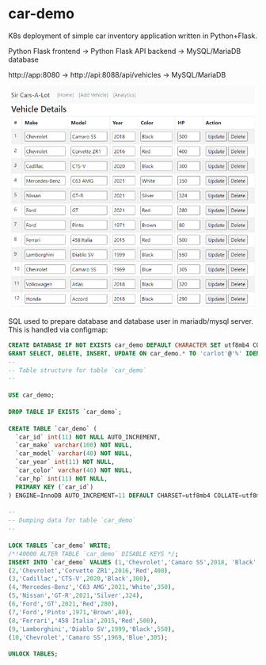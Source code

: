 # car-demo

K8s deployment of simple car inventory application written in Python+Flask.

Python Flask frontend -> Python Flask API backend -> MySQL/MariaDB database

http://app:8080 -> http://api:8088/api/vehicles -> MySQL/MariaDB

![sircarsalot](https://github.com/fullaware/car-demo/blob/main/sircarsalot.png)


SQL used to prepare database and database user in mariadb/mysql server. This is handled via configmap:

```SQL
CREATE DATABASE IF NOT EXISTS car_demo DEFAULT CHARACTER SET utf8mb4 COLLATE utf8mb4_general_ci;
GRANT SELECT, DELETE, INSERT, UPDATE ON car_demo.* TO 'carlot'@'%' IDENTIFIED By 'I@mR00t';
--
-- Table structure for table `car_demo`
--

USE car_demo;

DROP TABLE IF EXISTS `car_demo`;

CREATE TABLE `car_demo` (
  `car_id` int(11) NOT NULL AUTO_INCREMENT,
  `car_make` varchar(100) NOT NULL,
  `car_model` varchar(40) NOT NULL,
  `car_year` int(11) NOT NULL,
  `car_color` varchar(40) NOT NULL,
  `car_hp` int(11) NOT NULL,
  PRIMARY KEY (`car_id`)
) ENGINE=InnoDB AUTO_INCREMENT=11 DEFAULT CHARSET=utf8mb4 COLLATE=utf8mb4_general_ci;

--
-- Dumping data for table `car_demo`
--

LOCK TABLES `car_demo` WRITE;
/*!40000 ALTER TABLE `car_demo` DISABLE KEYS */;
INSERT INTO `car_demo` VALUES (1,'Chevrolet','Camaro SS',2018, 'Black',500),
(2,'Chevrolet','Corvette ZR1',2016,'Red',400),
(3,'Cadillac','CTS-V',2020,'Black',300),
(4,'Mercedes-Benz','C63 AMG',2021,'White',350),
(5,'Nissan','GT-R',2021,'Silver',324),
(6,'Ford','GT',2021,'Red',280),
(7,'Ford','Pinto',1971,'Brown',80),
(8,'Ferrari','458 Italia',2015,'Red',500),
(9,'Lamborghini','Diablo SV',1999,'Black',550),
(10,'Chevrolet','Camaro SS',1969,'Blue',305);

UNLOCK TABLES;
```
